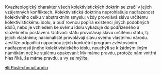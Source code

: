
Kvaziteologický charakter všech kolektivistických doktrín se zračí v jejich vzájemných konfliktech. Kolektivistická doktrína neprohlašuje nadřazenost kolektivního celku v abstraktním smyslu; vždy provolává slávu určitému kolektivistickému idolu, a buď rovnou popírá existenci jiných podobných idolů, nebo je vzhledem ke svému idolu vykazuje do podřízeného a služebného postavení. Uctívači státu provolávají slávu určitému státu, tj. jejich vlastnímu; nacionalisté provolávají slávu svému vlastnímu národu. Jestliže odpadlíci napadnou jejich konkrétní program zvěstováním nadřazenosti jiného kolektivistického idolu, neuchýlí se k žádným jiným námitkám než ke stálému opakování: My máme pravdu, protože nám vnitřní hlas říká, že máme pravdu, a vy se mýlíte.

[🔊 Poslechnout audio](/data/7-paragraphs/audio/chapter_35/para_001-Kvaziteologick-charakter-vech-kolektivistickch.mp3)
